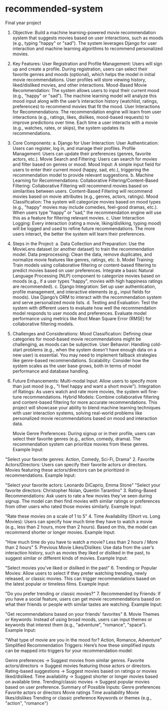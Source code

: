 # recommended-system

Final year project

1. Objective:
   Build a machine learning-powered movie recommendation system that suggests movies based on user interactions, such as moods (e.g., typing "happy" or "sad"). The system leverages Django for user interaction and machine learning algorithms to recommend personalized movies.

2. Key Features:
   User Registration and Profile Management:
   Users will sign up and create a profile.
   During registration, users can select their favorite genres and moods (optional), which helps the model in initial movie recommendations.
   User profiles will store viewing history, liked/disliked movies, and other interactions.
   Mood-Based Movie Recommendation:
   The system allows users to input their current mood (e.g., "happy" or "sad").
   The machine learning model will analyze this mood input along with the user’s interaction history (watchlist, ratings, preferences) to recommend movies that fit the mood.
   User Interactions for Recommendations:
   The recommendation engine will learn from user interactions (e.g., ratings, likes, dislikes, mood-based requests) to improve predictions over time.
   Each time a user interacts with a movie (e.g., watches, rates, or skips), the system updates its recommendations.
3. Core Components:
   a. Django for User Interaction:
   User Authentication: Users can register, log in, and manage their profiles.
   Profile Management: Users can update their preferences (genres, favorite actors, etc.).
   Movie Search and Filtering: Users can search for movies and filter based on genres or mood.
   Mood Input: A simple input field for users to enter their current mood (happy, sad, etc.), triggering the recommendation model to provide relevant suggestions.
   b. Machine Learning for Recommendations:
   Collaborative Filtering/Content-Based Filtering:
   Collaborative Filtering will recommend movies based on similarities between users.
   Content-Based Filtering will recommend movies based on movie attributes (e.g., genres, actors, ratings).
   Mood Classification:
   The system will categorize movies based on mood types (e.g., "happy" movies may include comedies, feel-good dramas, etc.).
   When users type "happy" or "sad," the recommendation engine will use this as a feature for filtering relevant movies.
   c. User Interaction Logging:
   Every interaction (rating a movie, liking/disliking, typing mood) will be logged and used to refine future recommendations.
   The more users interact, the better the system will learn their preferences.

4. Steps in the Project:
   a. Data Collection and Preparation:
   Use the MovieLens dataset (or another dataset) to train the recommendation model.
   Data preprocessing: Clean the data, remove duplicates, and normalize movie features like genres, ratings, etc.
   b. Model Training:
   Train models using collaborative filtering or content-based filtering to predict movies based on user preferences.
   Integrate a basic Natural Language Processing (NLP) component to categorize movies based on moods (e.g., if a user types "happy", movies with high happiness ratings are recommended).
   c. Django Integration:
   Set up user authentication, profile management, and interactive elements (e.g., input fields for moods).
   Use Django’s ORM to interact with the recommendation system and serve personalized movie lists.
   d. Testing and Evaluation:
   Test the system with different users to evaluate how well the recommendation model responds to user moods and preferences.
   Evaluate model performance using metrics like Root Mean Square Error (RMSE) for collaborative filtering models.

5. Challenges and Considerations:
   Mood Classification: Defining clear categories for mood-based movie recommendations might be challenging, as moods can be subjective.
   User Behavior: Handling cold-start problems (e.g., when the system doesn't have enough data on a new user) is essential. You may need to implement fallback strategies like genre-based recommendations.
   Scalability: Consider how the system scales as the user base grows, both in terms of model performance and database handling.

6. Future Enhancements:
   Multi-modal Input: Allow users to specify more than just mood (e.g., "I feel happy and want a short movie").
   Integration of Ratings: As users watch and rate more movies, the system will fine-tune recommendations.
   Hybrid Models: Combine collaborative filtering and content-based filtering for more accurate recommendations.
   This project will showcase your ability to blend machine learning techniques with user interaction systems, solving real-world problems like personalized movie recommendations based on mood and interaction data.

   Movie Genre Preferences:
   During signup or in their profile, users can select their favorite genres (e.g., action, comedy, drama).
   The recommendation system can prioritize movies from these genres.
   Example Input:

"Select your favorite genres: Action, Comedy, Sci-Fi, Drama" 2. Favorite Actors/Directors:
Users can specify their favorite actors or directors. Movies featuring these actors/directors can be prioritized in recommendations.
Example Input:

"Select your favorite actors: Leonardo DiCaprio, Emma Stone"
"Select your favorite directors: Christopher Nolan, Quentin Tarantino" 3. Rating-Based Recommendations:
Ask users to rate a few movies they’ve seen during signup. The model can then find movies with similar ratings or preferences from other users who rated those movies similarly.
Example Input:

"Rate these movies on a scale of 1 to 5" 4. Time Availability (Short vs. Long Movies):
Users can specify how much time they have to watch a movie (e.g., less than 2 hours, more than 2 hours). Based on this, the model can recommend shorter or longer movies.
Example Input:

"How much time do you have to watch a movie? Less than 2 hours / More than 2 hours" 5. Previous Movie Likes/Dislikes:
Use data from the user’s interaction history, such as movies they liked or disliked in the past, to suggest similar or different kinds of movies.
Example Input:

"Select movies you’ve liked or disliked in the past" 6. Trending or Popular Movies:
Allow users to select if they prefer watching trending, newly released, or classic movies. This can trigger recommendations based on the latest popular or timeless films.
Example Input:

"Do you prefer trending or classic movies?" 7. Recommended by Friends:
If you have a social feature, users can get movie recommendations based on what their friends or people with similar tastes are watching.
Example Input:

"Get recommendations based on your friends' favorites" 8. Movie Themes or Keywords:
Instead of using broad moods, users can input themes or keywords that interest them (e.g., "adventure", "romance", "space").
Example Input:

"What type of movie are you in the mood for? Action, Romance, Adventure"
Simplified Recommendation Triggers:
Here’s how these simplified inputs can be mapped into triggers for your recommendation model:

Genre preferences → Suggest movies from similar genres.
Favorite actors/directors → Suggest movies featuring those actors or directors.
Rating-based suggestions → Suggest movies based on ratings or movies liked/disliked.
Time availability → Suggest shorter or longer movies based on available time.
Trending/classic movies → Suggest popular movies based on user preference.
Summary of Possible Inputs:
Genre preferences
Favorite actors or directors
Movie ratings
Time availability
Movie likes/dislikes
Trending or classic preference
Keywords or themes (e.g., "action", "romance")
